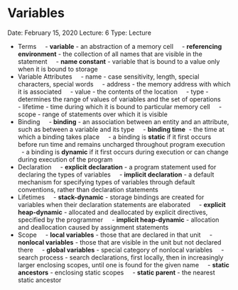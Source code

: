 # Variables

Date: February 15, 2020
Lecture: 6
Type: Lecture

- Terms
      - **variable** - an abstraction of a memory cell
      - **referencing environment** - the collection of all names that are visible in the statement
      - **name constant** - variable that is bound to a value only when it is bound to storage
- Variable Attributes
      - name - case sensitivity, length, special characters, special words
      - address - the memory address with which it is associated
      - value - the contents of the location
      - type - determines the range of values of variables and the set of operations
      - lifetime - time during which it is bound to particular memory cell
      - scope - range of statements over which it is visible
- Binding
      - **binding** - an association between an entity and an attribute, such as between a variable and its type
      - **binding time**  - the time at which a binding takes place
      - a binding is **static** if it first occurs before run time and remains uncharged throughout program execution
      - a binding is **dynamic** if it first occurs during execution or can change during execution of the program
- Declaration
      - **explicit declaration** - a program statement used for declaring the types of variables
      - **implicit declaration** - a default mechanism for specifying types of variables through default conventions, rather than declaration statements
- Lifetimes
      - **stack-dynamic** - storage bindings are created for variables when their declaration statements are elaborated
      - **explicit heap-dynamic** - allocated and deallocated by explicit directives, specified by the programmer
      - **implicit heap-dynamic** - allocation and deallocation caused by assignment statements
- Scope
      - **local variables** - those that are declared in that unit
      - **nonlocal variables** - those that are visible in the unit but not declared there
      - **global variables** - special category of nonlocal variables
      - search process - search declarations, first locally, then in increasingly larger enclosing scopes, until one is found for the given name
      - **static ancestors** - enclosing static scopes
      - **static parent** - the nearest static ancestor
